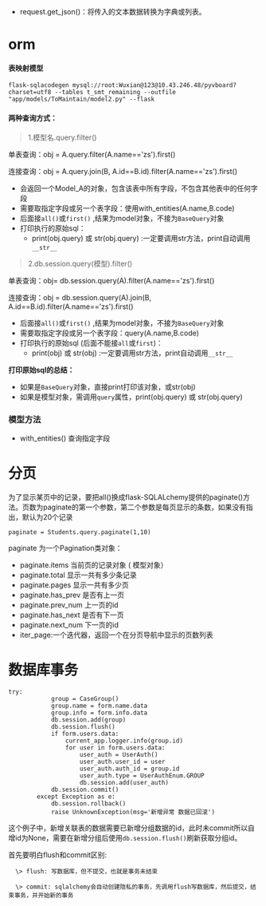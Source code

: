- request.get_json()：将传入的文本数据转换为字典或列表。



# orm

#### 表映射模型

```
flask-sqlacodegen mysql://root:Wuxian@123@10.43.246.48/pyvboard?charset=utf8 --tables t_smt_remaining --outfile "app/models/ToMaintain/model2.py" --flask
```



#### 两种查询方式：

> 1.模型名.query.filter()

单表查询：obj = A.query.filter(A.name=='zs').first()

连接查询：obj = A.query.join(B, A.id==B.id).filter(A.name=='zs').first()

- 会返回一个Model_A的对象，包含该表中所有字段，不包含其他表中的任何字段
- 需要取指定字段或另一个表字段：使用with_entities(A.name,B.code)
- 后面接`all()`或`first()` ,结果为model对象，不接为`BaseQuery`对象
- 打印执行的原始sql：
  - print(obj.query)  或 str(obj.query)  :一定要调用str方法，print自动调用`__str__`



> 2.db.session.query(模型).filter()

单表查询：obj= db.session.query(A).filter(A.name=='zs').first()

连接查询：obj = db.session.query(A).join(B, A.id==B.id).filter(A.name=='zs').first()

- 后面接`all()`或`first()` ,结果为model对象，不接为`BaseQuery`对象
- 需要取指定字段或另一个表字段：query(A.name,B.code)
- 打印执行的原始sql (后面不能接`all`或`first`)：
  - print(obj)  或 str(obj)  :一定要调用str方法，print自动调用`__str__`

**打印原始sql的总结：**

- 如果是`BaseQuery`对象，直接print打印该对象，或str(obj)
- 如果是模型对象，需调用`query`属性，print(obj.query) 或 str(obj.query)



### 模型方法

- with_entities()   查询指定字段





# 分页

为了显示某页中的记录，要把all()换成flask-SQLALchemy提供的paginate()方法。页数为paginate的第一个参数，第二个参数是每页显示的条数，如果没有指出，默认为20个记录

```
paginate = Students.query.paginate(1,10)
```

paginate 为一个Pagination类对象：

- paginate.items 当前页的记录对象 ( 模型对象）
- paginate.total 显示一共有多少条记录
- paginate.pages 显示一共有多少页
- paginate.has_prev 是否有上一页
- paginate.prev_num 上一页的id
- paginate.has_next 是否有下一页
- paginate.next_num 下一页的id
- iter_page:一个迭代器，返回一个在分页导航中显示的页数列表













# 数据库事务

```
try:
            group = CaseGroup()
            group.name = form.name.data
            group.info = form.info.data
            db.session.add(group)
            db.session.flush()
            if form.users.data:
                current_app.logger.info(group.id)
                for user in form.users.data:
                    user_auth = UserAuth()
                    user_auth.user_id = user
                    user_auth.auth_id = group.id
                    user_auth.type = UserAuthEnum.GROUP
                    db.session.add(user_auth)
            db.session.commit()
        except Exception as e:
            db.session.rollback()
            raise UnknownException(msg='新增异常 数据已回滚')

```

这个例子中，新增关联表的数据需要已新增分组数据的id，此时未commit所以自增id为None，需要在新增分组后使用`db.session.flush()`刷新获取分组id。

首先要明白flush和commit区别:

```
  \> flush: 写数据库，但不提交，也就是事务未结束

  \> commit: sqlalchemy会自动创建隐私的事务，先调用flush写数据库，然后提交，结束事务，并开始新的事务
```
